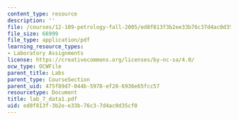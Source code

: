 ```yaml
---
content_type: resource
description: ''
file: /courses/12-109-petrology-fall-2005/ed8f813f3b2ee33b76c37d4ac0d35cf0_lab_7_data1.pdf
file_size: 66999
file_type: application/pdf
learning_resource_types:
- Laboratory Assignments
license: https://creativecommons.org/licenses/by-nc-sa/4.0/
ocw_type: OCWFile
parent_title: Labs
parent_type: CourseSection
parent_uid: 475f89d7-044b-5978-ef28-6936e65fcc57
resourcetype: Document
title: lab_7_data1.pdf
uid: ed8f813f-3b2e-e33b-76c3-7d4ac0d35cf0
---
```


